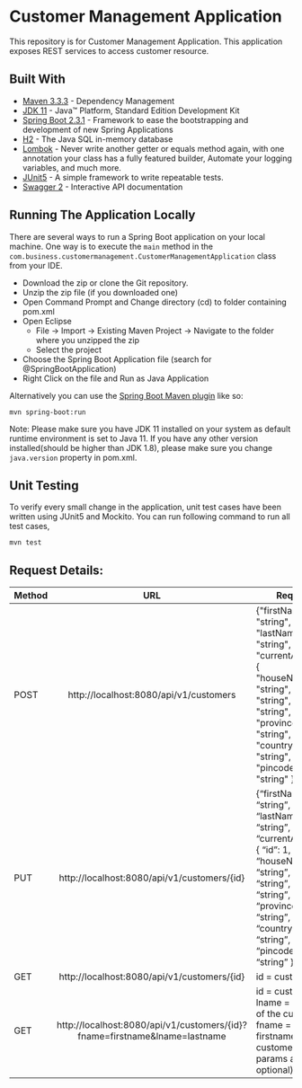 # Customer Management Application

This repository is for Customer Management Application. This application exposes REST services to access customer resource.

## Built With

* 	[Maven 3.3.3](https://maven.apache.org/) - Dependency Management
* 	[JDK 11](http://www.oracle.com/technetwork/java/javase/downloads/jdk8-downloads-2133151.html) - Java™ Platform, Standard Edition Development Kit
* 	[Spring Boot 2.3.1](https://spring.io/projects/spring-boot) - Framework to ease the bootstrapping and development of new Spring Applications
* 	[H2](https://www.h2database.com/html/main.html) - The Java SQL in-memory database
* 	[Lombok](https://projectlombok.org/) - Never write another getter or equals method again, with one annotation your class has a fully featured builder, Automate your logging variables, and much more.
* 	[JUnit5](https://junit.org/junit5/) - A simple framework to write repeatable tests.
* 	[Swagger 2](https://swagger.io/) - Interactive API documentation

## Running The Application Locally

There are several ways to run a Spring Boot application on your local machine. One way is to execute the `main` method in the `com.business.customermanagement.CustomerManagementApplication` class from your IDE.

* 	Download the zip or clone the Git repository.
* 	Unzip the zip file (if you downloaded one)
* 	Open Command Prompt and Change directory (cd) to folder containing pom.xml
* 	Open Eclipse
	* File -> Import -> Existing Maven Project -> Navigate to the folder where you unzipped the zip
	* Select the project
* 	Choose the Spring Boot Application file (search for @SpringBootApplication)
* 	Right Click on the file and Run as Java Application

Alternatively you can use the [Spring Boot Maven plugin](https://docs.spring.io/spring-boot/docs/current/reference/html/build-tool-plugins-maven-plugin.html) like so:

```shell
mvn spring-boot:run
```

Note: Please make sure you have JDK 11 installed on your system as default runtime environment is set to Java 11. 
If you have any other version installed(should be higher than JDK 1.8), please make sure you change `java.version` property in pom.xml.

## Unit Testing

To verify every small change in the application, unit test cases have been written using JUnit5 and Mockito. You can run following command to run all test cases,

```shell
mvn test
```

## Request Details:

| Method        | URL           | Request  | 
| ------------- |:-------------:|-------------  |
| POST      | http://localhost:8080/api/v1/customers | {"firstName": "string",  "lastName": "string",  "age": 0,  "currentAddress": {    "houseNumber": "string",    "street": "string",    "city": "string",    "province": "string",    "country": "string",    "pincode": "string"     }} | 
| PUT      | http://localhost:8080/api/v1/customers/{id}      |   {“firstName”: “string”, “lastName”: “string”, “age”: 0, “currentAddress”: { “id”: 1, “houseNumber”: “string”, “street”: “string”, “city”: “string”, “province”: “string”, “country”: “string”, “pincode”: “string” }} |
| GET | http://localhost:8080/api/v1/customers/{id}      | id = customer id   |
| GET | http://localhost:8080/api/v1/customers/{id}?fname=firstname&lname=lastname      |  id = customer id, lname = lastname of the customer, fname = firstname of the customer. (Query params are optional)|


